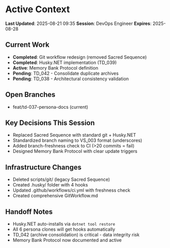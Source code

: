 # Active Context
**Last Updated**: 2025-08-21 09:35
**Session**: DevOps Engineer
**Expires**: 2025-08-28

## Current Work
- **Completed**: Git workflow redesign (removed Sacred Sequence)
- **Completed**: Husky.NET implementation (TD_039)
- **Active**: Memory Bank Protocol definition
- **Pending**: TD_042 - Consolidate duplicate archives
- **Pending**: TD_038 - Architectural consistency validation

## Open Branches
- feat/td-037-persona-docs (current)

## Key Decisions This Session
- Replaced Sacred Sequence with standard git + Husky.NET
- Standardized branch naming to VS_003 format (underscores)
- Added branch-freshness check to CI (>20 commits = fail)
- Designed Memory Bank Protocol with clear update triggers

## Infrastructure Changes
- Deleted scripts/git/ (legacy Sacred Sequence)
- Created .husky/ folder with 4 hooks
- Updated .github/workflows/ci.yml with freshness check
- Created comprehensive GitWorkflow.md

## Handoff Notes
- Husky.NET auto-installs via `dotnet tool restore`
- All 6 persona clones will get hooks automatically
- TD_042 (archive consolidation) is critical - data integrity risk
- Memory Bank Protocol now documented and active